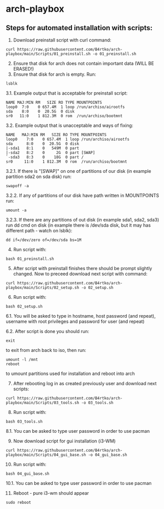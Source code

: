 # arch-playbox
## Steps for automated installation with scripts:
1. Download preinstall script with curl command:
```
curl https://raw.githubusercontent.com/B4rtko/arch-playbox/main/Scripts/01_preinstall.sh -o 01_preinstall.sh
```
2. Ensure that disk for arch does not contain important data (WILL BE ERASED!)
3. Ensure that disk for arch is empty. Run:
```
lsblk
```
3.1. Example output that is acceptable for preinstall script:
```
NAME MAJ:MIN RM   SIZE RO TYPE MOUNTPOINTS
loop0  7:0    0 657.4M  1 loop /run/archiso/airootfs
sda    8:0    0  20.5G  0 disk
sr0   11:0    1 812.3M  0 rom  /run/archiso/bootmnt
```

3.2. Example output that is unacceptable and ways of fixing:
```
NAME   MAJ:MIN RM   SIZE RO TYPE MOUNTPOINTS
loop0    7:0    0 657.4M  1 loop /run/archiso/airootfs
sda      8:0    0  20.5G  0 disk
|-sda1   8:1    0   549M  0 part
|-sda2   8:2    0     2G  0 part [SWAP]
`-sda3   8:3    0    18G  0 part /
sr0     11:0    1 812.3M  0 rom  /run/archiso/bootmnt
```

3.2.1. If there is "[SWAP]" on one of partitions of our disk (in example partition sda2 on sda disk) run:
```
swapoff -a
```

3.2.2. If any of partitions of our disk have path written in MOUNTPOINTS run:
```
umount -a
```

3.2.3. If there are any partitions of out disk (in example sda1, sda2, sda3) run dd cmd on disk (in example there is /dev/sda disk, but it may has different path - watch on lsblk):
```
dd if=/dev/zero of=/dev/sda bs=1M
```

4. Run script with:
```
bash 01_preinstall.sh
```

5. After script with preinstall finishes there should be prompt slightly changed. Now to preceed download next script with command:
```
curl https://raw.githubusercontent.com/B4rtko/arch-playbox/main/Scripts/02_setup.sh -o 02_setup.sh
```

6. Run script with:
```
bash 02_setup.sh
```
6.1. You will be asked to type in hostname, host password (and repeat), username with root privileges and password for user (and repeat)

6.2. After script is done you should run:
```
exit
```
to exit from arch back to iso, then run:
```
umount -l /mnt
reboot
```
to umount partitions used for installation and reboot into arch

7. After rebooting log in as created previously user and download next scripts:
```
curl https://raw.githubusercontent.com/B4rtko/arch-playbox/main/Scripts/03_tools.sh -o 03_tools.sh
```

8. Run script with:
```
bash 03_tools.sh
```
8.1. You can be asked to type user password in order to use pacman

9. Now download script for gui installation (i3-WM)
```
curl https://raw.githubusercontent.com/B4rtko/arch-playbox/main/Scripts/04_gui_base.sh -o 04_gui_base.sh
```

10. Run script with:
```
bash 04_gui_base.sh
```

10.1. You can be asked to type user password in order to use pacman

11. Reboot - pure i3-wm should appear
```
sudo reboot
```


